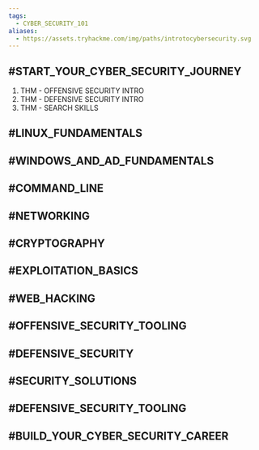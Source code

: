 ```yaml
---
tags:
  - CYBER_SECURITY_101
aliases:
  - https://assets.tryhackme.com/img/paths/introtocybersecurity.svg
---
```

## #START_YOUR_CYBER_SECURITY_JOURNEY

1. THM - OFFENSIVE SECURITY INTRO  
2. THM - DEFENSIVE SECURITY INTRO
3. THM - SEARCH SKILLS

## #LINUX_FUNDAMENTALS



## #WINDOWS_AND_AD_FUNDAMENTALS



## #COMMAND_LINE



## #NETWORKING



## #CRYPTOGRAPHY



## #EXPLOITATION_BASICS



## #WEB_HACKING



## #OFFENSIVE_SECURITY_TOOLING



## #DEFENSIVE_SECURITY



## #SECURITY_SOLUTIONS



## #DEFENSIVE_SECURITY_TOOLING



## #BUILD_YOUR_CYBER_SECURITY_CAREER


